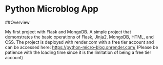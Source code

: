 # Python Microblog App

##Overview 

My first project with Flask and MongoDB. A simple project that demonstrates the basic operations of Flask, Jinja2, MongoDB, HTML, and CSS. The project is deployed with render.com with a free tier account and can be accessed here: https://python-micro-blog.onrender.com/ (Please be patience with the loading time since it is the limitation of being a free tier account)


